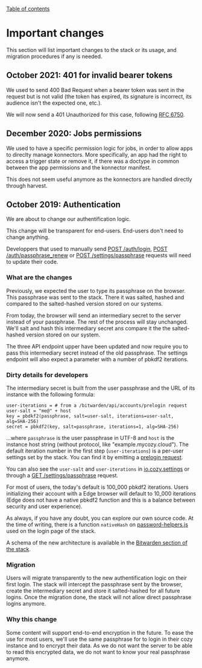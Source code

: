 [Table of contents](README.md#table-of-contents)

# Important changes

This section will list important changes to the stack or its usage, and migration procedures if any is needed.

## October 2021: 401 for invalid bearer tokens

We used to send 400 Bad Request when a bearer token was sent in the request but is not valid (the token has expired, its signature is incorrect, its audience isn't the expected one, etc.).

We will now send a 401 Unauthorized for this case, following [RFC 6750](https://datatracker.ietf.org/doc/html/rfc6750).

## December 2020: Jobs permissions

We used to have a specific permission logic for jobs, in order to allow apps to direclty manage konnectors. More specifically, an app had the right to access a trigger state or remove it, if there was a doctype in common between the app permissions and the konnector manifest.

This does not seem useful anymore as the konnectors are handled directly through harvest.

## October 2019: Authentication

We are about to change our authentification logic.

This change will be transparent for end-users. End-users don't need to change anything.

Developpers that used to manually send [POST /auth/login](https://docs.cozy.io/en/cozy-stack/auth/#post-authlogin), [POST /auth/passphrase_renew](https://docs.cozy.io/en/cozy-stack/auth/#post-authpassphrase_renew) or [POST /settings/passphrase](https://docs.cozy.io/en/cozy-stack/settings/) requests will need to update their code.

### What are the changes

Previously, we expected the user to type its passphrase on the browser. This passphrase was sent to the stack. There it was salted, hashed and compared to the salted-hashed version stored on our systems.

From today, the browser will send an intermediary secret to the server instead of your passphrase. The rest of the process will stay unchanged. We'll salt and hash this intermediary secret ans compare it the the salted-hashed version stored on our system. 

The three API endpoint upper have been updated and now require you to pass this intermediary secret instead of the old passphrase. The settings endpoint will also expect a parameter with a number of pbkdf2 iterations.


### Dirty details for developers

The intermediary secret is built from the user passphrase and the URL of its instance with the following formula:

	user-iterations = # from a /bitwarden/api/accounts/prelogin request
	user-salt = "me@" + host
    key = pbdkf2(passphrase, salt=user-salt, iterations=user-salt, alg=SHA-256)
    secret = pbkdf2(key, salt=passphrase, iterations=1, alg=SHA-256)

…where `passphrase` is the user passphrase in UTF-8 and `host` is the instance host string (without protocol, like "example.mycozy.cloud"). The default iteration number in the first step (`user-iterations`) is a per-user settings set by the stack. You can find it by emitting a [prelogin request](https://docs.cozy.io/en/cozy-stack/bitwarden/#post-bitwardenapiaccountsprelogin). 

You can also see the `user-salt` and `user-iterations` in [io.cozy.settings](https://github.com/cozy/cozy-doctypes/blob/master/docs/io.cozy.settings.md) or through a [GET /settings/passphrase](https://docs.cozy.io/en/cozy-stack/settings/#get-settingspassphrase) request. 

For most of users, the today's default is 100_000 pbkdf2 iterations. Users initializing their account with a Edge browser will default to 10_000 iterations (Edge does not have a native pbkdf2 function and this is a balance between security and user experience).

As always, if you have any doubt, you can explore our own source code. At the time of writing, there is a function `nativeHash` on [password-helpers.js](https://github.com/cozy/cozy-stack/blob/master/assets/scripts/password-helpers.js) used on the login page of the stack.

A schema of the new architecture is available in the [Bitwarden section of the stack](https://docs.cozy.io/en/cozy-stack/bitwarden/).

### Migration

Users will migrate transparently to the new authentification logic on their first login. The stack will intercept the passphrase sent by the browser, create the intermediary secret and store it salted-hashed for all future logins. Once the migration done, the stack will not allow direct passphrase logins anymore.

### Why this change

Some content will support end-to-end encryption in the future. To ease the use for most users, we'll use the same passphrase for to login in their cozy instance and to encrypt their data. As we do not want the server to be able to read this encrypted data, we do not want to know your real passphrase anymore.
